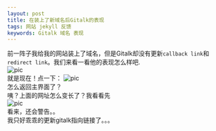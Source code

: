 ```yaml
---
layout: post
title: 在装上了新域名后Gitalk的表现
tags: 网站 jekyll 反馈
keywords: Gitalk 域名 表现
---
```


前一阵子我给我的网站装上了域名，但是Gitalk却没有更新`callback link`和`redirect link`。我们来看一看他的表现怎么样吧.  
![pic](https://coding.net/u/SunbossRS/p/GotBlogDowner/git/raw/master/img/WhenDonotEditGitalkSection/01.png)  
就是现在！点一下：
![pic](https://coding.net/u/SunbossRS/p/GotBlogDowner/git/raw/master/img/WhenDonotEditGitalkSection/02.png)  
怎么返回主界面了？  
咦？上面的网址怎么变长了？我看看先  
![pic](https://coding.net/u/SunbossRS/p/GotBlogDowner/git/raw/master/img/WhenDonotEditGitalkSection/03.png)  
看来，还会警告。。  
我只好乖乖的更新gitalk指向链接了。。。